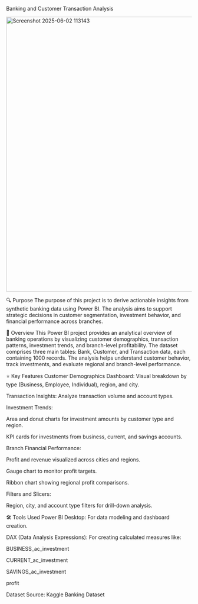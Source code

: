 
Banking and  Customer Transaction Analysis

<img width="1329" height="743" alt="Screenshot 2025-06-02 113143" src="https://github.com/user-attachments/assets/72676ac5-30ce-43c4-aae8-39769b9a519a" />


🔍 Purpose
The purpose of this project is to derive actionable insights from synthetic banking data using Power BI. The analysis aims to support strategic decisions in customer segmentation, investment behavior, and financial performance across branches.

📘 Overview
This Power BI project provides an analytical overview of banking operations by visualizing customer demographics, transaction patterns, investment trends, and branch-level profitability. The dataset comprises three main tables: Bank, Customer, and Transaction data, each containing 1000 records. The analysis helps understand customer behavior, track investments, and evaluate regional and branch-level performance.

⭐ Key Features
Customer Demographics Dashboard: Visual breakdown by type (Business, Employee, Individual), region, and city.

Transaction Insights: Analyze transaction volume and account types.

Investment Trends:

Area and donut charts for investment amounts by customer type and region.

KPI cards for investments from business, current, and savings accounts.

Branch Financial Performance:

Profit and revenue visualized across cities and regions.

Gauge chart to monitor profit targets.

Ribbon chart showing regional profit comparisons.

Filters and Slicers:

Region, city, and account type filters for drill-down analysis.

🛠️ Tools Used
Power BI Desktop: For data modeling and dashboard creation.

DAX (Data Analysis Expressions): For creating calculated measures like:

BUSINESS_ac_investment

CURRENT_ac_investment

SAVINGS_ac_investment

profit

Dataset Source:
Kaggle Banking Dataset
